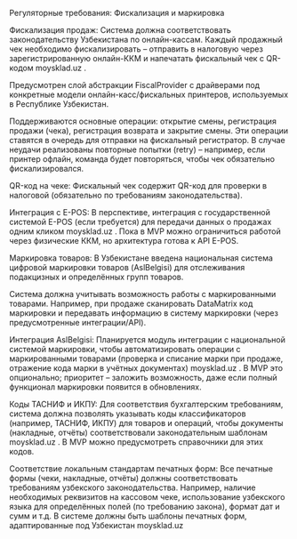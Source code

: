 Регуляторные требования: Фискализация и маркировка

Фискализация продаж: Система должна соответствовать законодательству Узбекистана по онлайн-кассам. Каждый продажный чек необходимо фискализировать – отправить в налоговую через зарегистрированную онлайн-ККМ и напечатать фискальный чек с QR-кодом
moysklad.uz
.

Предусмотрен слой абстракции FiscalProvider с драйверами под конкретные модели онлайн-касс/фискальных принтеров, используемых в Республике Узбекистан.

Поддерживаются основные операции: открытие смены, регистрация продажи (чека), регистрация возврата и закрытие смены. Эти операции ставятся в очередь для отправки на фискальный регистратор. В случае неудачи реализованы повторные попытки (retry) – например, если принтер офлайн, команда будет повторяться, чтобы чек обязательно фискализировался.

QR-код на чеке: Фискальный чек содержит QR-код для проверки в налоговой (обязательно по требованиям законодательства).

Интеграция с E-POS: В перспективе, интеграция с государственной системой E-POS (если требуется) для передачи данных о продажах одним кликом
moysklad.uz
. Пока в MVP можно ограничиться работой через физические ККМ, но архитектура готова к API E-POS.

Маркировка товаров: В Узбекистане введена национальная система цифровой маркировки товаров (AslBelgisi) для отслеживания подакцизных и определённых групп товаров.

Система должна учитывать возможность работы с маркированными товарами. Например, при продаже сканировать DataMatrix код маркировки и передавать информацию в систему маркировки (через предусмотренные интеграции/API).

Интеграция AslBelgisi: Планируется модуль интеграции с национальной системой маркировки, чтобы автоматизировать операции с маркированными товарами (проверка и списание марки при продаже, отражение кода марки в учётных документах)
moysklad.uz
. В MVP это опционально; приоритет – заложить возможность, даже если полный функционал маркировки появится в обновлениях.

Коды ТАСНИФ и ИКПУ: Для соответствия бухгалтерским требованиям, система должна позволять указывать коды классификаторов (например, ТАСНИФ, ИКПУ) для товаров и операций, чтобы документы (накладные, отчёты) соответствовали законодательным шаблонам
moysklad.uz
. В MVP можно предусмотреть справочники для этих кодов.

Соответствие локальным стандартам печатных форм: Все печатные формы (чеки, накладные, отчёты) должны соответствовать требованиям узбекского законодательства. Например, наличие необходимых реквизитов на кассовом чеке, использование узбекского языка для определённых полей (по требованию закона), формат дат и сумм и т.д. В системе должны быть шаблоны печатных форм, адаптированные под Узбекистан
moysklad.uz